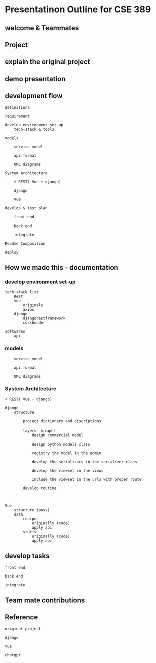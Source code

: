 # Presentatinon Outline for CSE 389

## welcome & Teammates

## Project

## explain the original project

## demo presentation

## development flow

    definitions

    requirement

    develop environment set-up
        tech-stack & tools

    models

        service model

        api format

        UML diagrams

    System Architecture

        √ REST( Vue + django)
        
        django  

        Vue

    develop & test plan

        front end

        back end

        integrate

    Readme Composition

    deploy

## How we made this - documentation



### develop environment set-up

    tech-stack list
        Rest
        vue
            originals
            axios
        django
            djangorestframework
            corsheader
    
    softwares
        api

### models

        service model

        api format

        UML diagrams        

### System Architecture

    √ REST( Vue + django)
    
    django
        structure

            project dictionary and discriptions

            layers （graph）
                design commercial model

                design python models class

                registry the model in the admin

                develop the serializers in the serializer class

                develop the viewset in the views

                include the viewset in the urls with proper route

            develop routine
            
            

    Vue
        structure (pass)
        data
            recipes
                originally (code)
                apply api 
            stuffs
                originally (code)
                apply api

## develop tasks

    front end

    back end

    integrate

## Team mate contributions



## Reference

    original project

    django

    vue

    chatgpt
            

